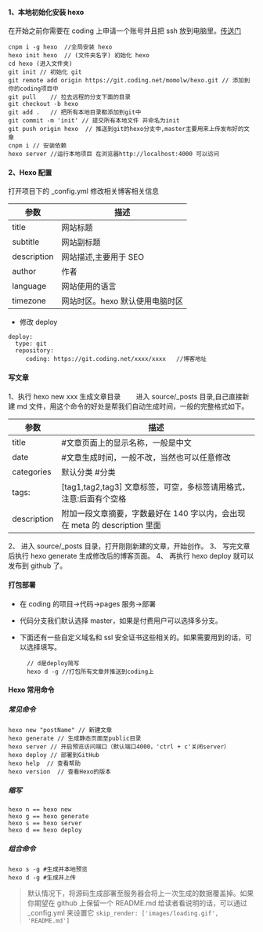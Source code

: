 #### 1、本地初始化安装 hexo

在开始之前你需要在 coding 上申请一个账号并且把 ssh 放到电脑里。[传送门](https://coding.net/help/doc/account/ssh-key.html)

```
cnpm i -g hexo  //全局安装 hexo
hexo init hexo  // (文件夹名字) 初始化 hexo
cd hexo (进入文件夹)
git init // 初始化 git
git remote add origin https://git.coding.net/momolw/hexo.git // 添加到你的coding项目中
git pull    // 拉去远程的分支下面的目录
git checkout -b hexo
git add .   // 把所有本地目录都添加到git中
git commit -m 'init' // 提交所有本地文件 并命名为init
git push origin hexo  // 推送到git的hexo分支中,master主要用来上传发布好的文章
cnpm i // 安装依赖
hexo server //运行本地项目 在浏览器http://localhost:4000 可以访问

```

#### 2、Hexo 配置

打开项目下的 \_config.yml 修改相关博客相关信息

| 参数        | 描述                            |
| ----------- | ------------------------------- |
| title       | 网站标题                        |
| subtitle    | 网站副标题                      |
| description | 网站描述,主要用于 SEO           |
| author      | 作者                            |
| language    | 网站使用的语言                  |
| timezone    | 网站时区。hexo 默认使用电脑时区 |

- 修改 deploy

```
deploy:
  type: git
  repository:
     coding: https://git.coding.net/xxxx/xxxx   //博客地址
```

#### 写文章

1、执行 hexo new xxx 生成文章目录
&nbsp;&nbsp;&nbsp;&nbsp;&nbsp;&nbsp; 进入 source/\_posts 目录,自己直接新建 md 文件，用这个命令的好处是帮我们自动生成时间，一般的完整格式如下。

| 参数        | 描述                                                                       |
| ----------- | -------------------------------------------------------------------------- |
| title       | #文章页面上的显示名称，一般是中文                                          |
| date        | #文章生成时间，一般不改，当然也可以任意修改                                |
| categories  | 默认分类 #分类                                                             |
| tags:       | [tag1,tag2,tag3] 文章标签，可空，多标签请用格式，注意:后面有个空格         |
| description | 附加一段文章摘要，字数最好在 140 字以内，会出现在 meta 的 description 里面 |

2、 进入 source/\_posts 目录，打开刚刚新建的文章，开始创作。
3、 写完文章后执行 hexo generate 生成修改后的博客页面。
4、 再执行 hexo deploy 就可以发布到 github 了。

#### 打包部署

- 在 coding 的项目->代码->pages 服务->部署
- 代码分支我们默认选择 master，如果是付费用户可以选择多分支。
- 下面还有一些自定义域名和 ssl 安全证书这些相关的。如果需要用到的话，可以选择填写。

  ```
    // d是deploy简写
    hexo d -g //打包所有文章并推送到coding上
  ```

#### Hexo 常用命令

##### 常见命令

```
hexo new "postName" // 新建文章
hexo generate // 生成静态页面至public目录
hexo server // 开启预览访问端口（默认端口4000，'ctrl + c'关闭server）
hexo deploy // 部署到GitHub
hexo help  // 查看帮助
hexo version  // 查看Hexo的版本
```

##### 缩写

```
hexo n == hexo new
hexo g == hexo generate
hexo s == hexo server
hexo d == hexo deploy
```

##### 组合命令

```
hexo s -g #生成并本地预览
hexo d -g #生成并上传
```

> 默认情况下，将源码生成部署至服务器会将上一次生成的数据覆盖掉。如果你期望在 github 上保留一个 README.md 给读者看说明的话，可以通过 \_config.yml 来设置它
> `skip_render: ['images/loading.gif', 'README.md']`
